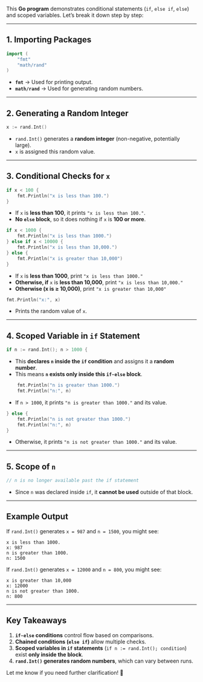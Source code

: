 This **Go program** demonstrates conditional statements (`if`, `else if`, `else`) and scoped variables. Let’s break it down step by step:

---

## **1. Importing Packages**
```go
import (
	"fmt"
	"math/rand"
)
```
- **`fmt`** → Used for printing output.
- **`math/rand`** → Used for generating random numbers.

---

## **2. Generating a Random Integer**
```go
x := rand.Int()
```
- `rand.Int()` generates a **random integer** (non-negative, potentially large).
- `x` is assigned this random value.

---

## **3. Conditional Checks for `x`**
```go
if x < 100 {
	fmt.Println("x is less than 100.")
}
```
- If `x` is **less than 100**, it prints `"x is less than 100."`.
- **No `else` block**, so it does nothing if `x` is **100 or more**.

```go
if x < 1000 {
	fmt.Println("x is less than 1000.")
} else if x < 10000 {
	fmt.Println("x is less than 10,000.")
} else {
	fmt.Println("x is greater than 10,000")
}
```
- If `x` is **less than 1000**, print `"x is less than 1000."`
- **Otherwise, if** `x` is **less than 10,000**, print `"x is less than 10,000."`
- **Otherwise (x is ≥ 10,000)**, print `"x is greater than 10,000"`

```go
fmt.Println("x:", x)
```
- Prints the random value of `x`.

---

## **4. Scoped Variable in `if` Statement**
```go
if n := rand.Int(); n > 1000 {
```
- This **declares `n` inside the `if` condition** and assigns it a **random number**.
- This means **`n` exists only inside this `if-else` block**.

```go
	fmt.Println("n is greater than 1000.")
	fmt.Println("n:", n)
```
- If `n > 1000`, it prints `"n is greater than 1000."` and its value.

```go
} else {
	fmt.Println("n is not greater than 1000.")
	fmt.Println("n:", n)
}
```
- Otherwise, it prints `"n is not greater than 1000."` and its value.

---

## **5. Scope of `n`**
```go
// n is no longer available past the if statement
```
- Since `n` was declared inside `if`, it **cannot be used** outside of that block.

---

## **Example Output**
If `rand.Int()` generates `x = 987` and `n = 1500`, you might see:
```
x is less than 1000.
x: 987
n is greater than 1000.
n: 1500
```
If `rand.Int()` generates `x = 12000` and `n = 800`, you might see:
```
x is greater than 10,000
x: 12000
n is not greater than 1000.
n: 800
```

---

## **Key Takeaways**
1. **`if-else` conditions** control flow based on comparisons.
2. **Chained conditions (`else if`)** allow multiple checks.
3. **Scoped variables in `if` statements** (`if n := rand.Int(); condition`) exist **only inside the block**.
4. **`rand.Int()` generates random numbers**, which can vary between runs.

Let me know if you need further clarification! 🚀
